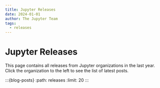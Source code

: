 ```yaml
---
title: Jupyter Releases
date: 2024-01-01
author: The Jupyter Team
tags:
  - releases
---
```


# Jupyter Releases

This page contains all releases from Jupyter organizations in the last year. Click the organization to the left to see the list of latest posts.

:::{blog-posts}
:path: releases
:limit: 20
:::